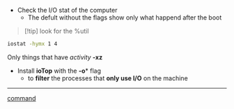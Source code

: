 - Check the I/O stat of the computer 
	- The defult without the flags show only what happend after the boot


>[!tip] look for the %util

```bash
iostat -hymx 1 4 
```
 Only things that have *activity*  **-xz**

- Install **ioTop** with the **-o*** flag
	- to **filter** the processes that **only use  I/O** on the machine


---

[command](/obisdian_ntoes/scriptss/command.md)
